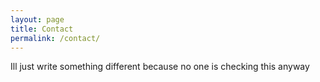 ```yaml
---
layout: page
title: Contact
permalink: /contact/
---
```


Ill just write something different because no one is checking this anyway